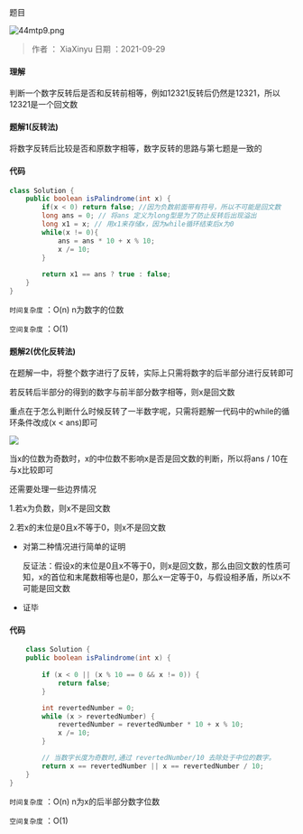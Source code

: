 题目

![44mtp9.png](https://z3.ax1x.com/2021/09/29/44mtp9.png)



>作者 ： XiaXinyu
>日期 ：2021-09-29

#### 理解

判断一个数字反转后是否和反转前相等，例如12321反转后仍然是12321，所以12321是一个回文数



#### 题解1(反转法)

将数字反转后比较是否和原数字相等，数字反转的思路与第七题是一致的



#### 代码

```java
class Solution {
    public boolean isPalindrome(int x) {
        if(x < 0) return false; //因为负数前面带有符号，所以不可能是回文数
        long ans = 0; // 将ans 定义为long型是为了防止反转后出现溢出
        long x1 = x; // 用x1来存储x，因为while循环结束后x为0
        while(x != 0){
            ans = ans * 10 + x % 10;
            x /= 10;
        }
      
        return x1 == ans ? true : false; 
    }
}
```

`时间复杂度` ：O(n)  n为数字的位数

`空间复杂度` ：O(1) 



#### 题解2(优化反转法)

在题解一中，将整个数字进行了反转，实际上只需将数字的后半部分进行反转即可

若反转后半部分的得到的数字与前半部分数字相等，则x是回文数

重点在于怎么判断什么时候反转了一半数字呢，只需将题解一代码中的while的循环条件改成(x < ans)即可



![](https://z3.ax1x.com/2021/09/29/44Kwmq.md.png)



当x的位数为奇数时，x的中位数不影响x是否是回文数的判断，所以将ans / 10在与x比较即可

还需要处理一些边界情况

1.若x为负数，则x不是回文数

2.若x的末位是0且x不等于0，则x不是回文数

* 对第二种情况进行简单的证明

  反证法：假设x的末位是0且x不等于0，则x是回文数，那么由回文数的性质可知，x的首位和末尾数相等也是0，那么x一定等于0，与假设相矛盾，所以x不可能是回文数

* 证毕

  

#### 代码

```java
	class Solution {
    public boolean isPalindrome(int x) {
        
        if (x < 0 || (x % 10 == 0 && x != 0)) {
            return false;
        }

        int revertedNumber = 0;
        while (x > revertedNumber) {
            revertedNumber = revertedNumber * 10 + x % 10;
            x /= 10;
        }

        // 当数字长度为奇数时,通过 revertedNumber/10 去除处于中位的数字。
        return x == revertedNumber || x == revertedNumber / 10;
    }
}
```



`时间复杂度` ：O(n)  n为x的后半部分数字位数

`空间复杂度` ：O(1) 


